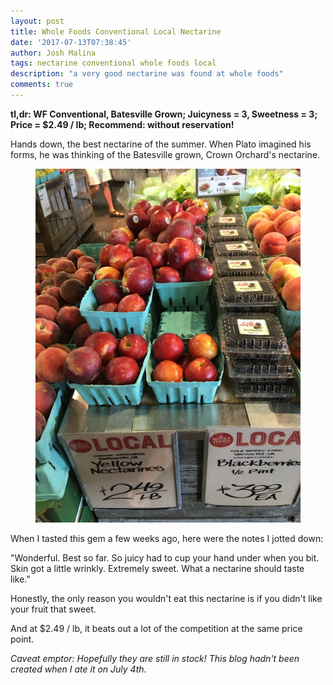 ```yaml
---
layout: post
title: Whole Foods Conventional Local Nectarine
date: '2017-07-13T07:38:45'
author: Josh Malina
tags: nectarine conventional whole foods local
description: "a very good nectarine was found at whole foods"
comments: true
---
```


<b>tl,dr: WF Conventional, Batesville Grown; Juicyness = 3, Sweetness = 3; Price = $2.49 / lb; Recommend: without reservation!</b>

Hands down, the best nectarine of the summer. When Plato imagined his forms, he was thinking of the Batesville grown,
Crown Orchard's nectarine.

<figure>
    <img src="/assets/images/crown_orch_nectarine.JPG">
</figure>

When I tasted this gem a few weeks ago, here were the notes I jotted down:

"Wonderful. Best so far. So juicy had to cup your hand under when you bit. Skin got a little wrinkly. Extremely sweet. What a nectarine should taste like."

Honestly, the only reason you wouldn't eat this nectarine is if you didn't like your fruit that sweet.

And at $2.49 / lb, it beats out a lot of the competition at the same price point.

<em>Caveat emptor: Hopefully they are still in stock! This blog hadn't been created when I ate it on July 4th.</em>
